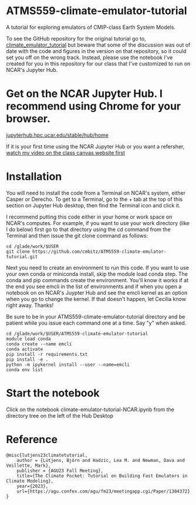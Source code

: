 # ATMS559-climate-emulator-tutorial
A tutorial for exploring emulators of CMIP-class Earth System Models.

To see the GitHub repository for the original tutorial go to,
[climate_emulator_tutorial](https://github.com/blutjens/climate-emulator-tutorial/)
but beware that some of the discussion was out of date with the code
and figures in the version on that repository, so it could set you off
on the wrong track. Instead, please use the notebook I've created for
you in this repository for our class that I've customized to run on
NCAR's Jupyter Hub.

# Get on the NCAR Jupyter Hub. I recommend using Chrome for your browser.

[jupyterhub.hpc.ucar.edu/stable/hub/home](https://jupyterhub.hpc.ucar.edu/stable/hub/home) 

If it is your first time using the NCAR Jupyter Hub or you want a
refersher, [watch my video on the class canvas website
first](https://canvas.uw.edu/courses/1723161/pages/introductory-videos)

# Installation

You will need to install the code from a Terminal on NCAR's system,
either Casper or Derecho. To get to a Terminal, go to the + tab at the
top of this section on Jupyter Hub desktop, then find the Terminal
icon and click it.

I recommend putting this code either in your home or work space on
NCAR's computes. For example, if you want to use your work directory
(like I do below) first go to that directory using the cd command from
the Terminal and then issue the git clone command as follows:

```
cd /glade/work/$USER
git clone https://github.com/cmbitz/ATMS559-climate-emulator-tutorial.git
```

Next you need to create an environment to run this code. If you want
to use your own conda or miniconda install, skip the module load conda
step. The conda and pip commands create the environment. You'll know
it works if at the end you see emcli in the list of environments and
if when you open a notebook on on NCAR's Juypter Hub and see the emcli
kernel as an option when you go to change the kernel. If that doesn't
happen, let Cecilia know right away. Thanks!

Be sure to be in your ATMS559-climate-emulator-tutorial directory and
be patient while you issue each command one at a time. Say "y" when
asked.

```
cd /glade/work/$USER/ATMS559-climate-emulator-tutorial 
module load conda 
conda create --name emcli 
conda activate 
pip install -r requirements.txt 
pip install -e . 
python -m ipykernel install --user --name=emcli
conda env list
```

# Start the notebook
Click on the notebook climate-emulator-tutorial-NCAR.ipynb from the directory tree on the left of the Hub Desktop

# Reference
```
@misc{lutjens23climatetutorial,
    author = {Lütjens, Björn and Hadzic, Lea M. and Newman, Dava and Veillette, Mark},
    publisher = {AGU23 Fall Meeting},
    title={The Climate Pocket: Tutorial on Building Fast Emulators in Climate Modeling},
    year={2023},
    url={https://agu.confex.com/agu/fm23/meetingapp.cgi/Paper/1304372}
}
```
